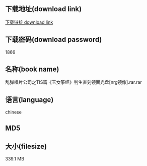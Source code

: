 ## 下载地址(download link)
[下载链接 download link](https://tutu365.netlify.app/?s=%E4%B9%B1%E5%BC%B9%E5%94%B1%E7%89%87%E5%85%AC%E5%8F%B8%E4%B9%8BTIS%E7%AF%87%E3%80%8A%E7%8E%89%E5%A5%B3%E7%AD%9D%E7%BB%8F%E3%80%8B%E5%88%A4%E7%94%9F%E7%9B%B4%E5%88%BB%E9%95%9C%E9%9D%A2%E5%85%89%E7%9B%98%5Bnrg%E9%95%9C%E5%83%8F%5D.rar)

## 下载密码(download password)
1866

## 名称(book name)
乱弹唱片公司之TIS篇《玉女筝经》判生直刻镜面光盘[nrg镜像].rar.rar

## 语言(language)
chinese

## MD5


## 大小(filesize)
339.1 MB
